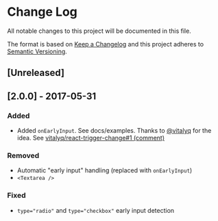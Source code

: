 # Change Log
All notable changes to this project will be documented in this file.

The format is based on [Keep a Changelog](http://keepachangelog.com/)
and this project adheres to [Semantic Versioning](http://semver.org/).

## [Unreleased]

## [2.0.0] - 2017-05-31
### Added
- Added ``onEarlyInput``. See docs/examples. Thanks to [@vitalyq](https://github.com/vitalyq/) for the idea. See [vitalyq/react-trigger-change#1 (comment)](https://github.com/vitalyq/react-trigger-change/issues/1#issuecomment-303457141)

### Removed
- Automatic "early input" handling (replaced with ``onEarlyInput``)
- ``<Textarea />``

### Fixed
- ``type="radio"`` and ``type="checkbox"`` early input detection

